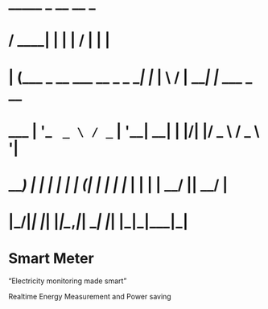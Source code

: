 
#     _____                      _     __  __      _            
#    / ____|                    | |   |  \/  |    | |           
#   | (___  _ __ ___   __ _ _ __| |_  | \  / | ___| |_ ___ _ __ 
#    \___ \| '_ ` _ \ / _` | '__| __| | |\/| |/ _ \ __/ _ \ '__|
#    ____) | | | | | | (_| | |  | |_  | |  | |  __/ ||  __/ |   
#   |_____/|_| |_| |_|\__,_|_|   \__| |_|  |_|\___|\__\___|_|   
#                                                               
#                                                               

# Smart Meter
“Electricity monitoring made smart” 

Realtime Energy Measurement and Power saving 

